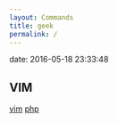 ```yaml
---
layout: Commands
title: geek
permalink: /
---
```


date: 2016-05-18 23:33:48
<!--VIM-->

## VIM

[vim](https://wiki.archlinux.org/index.php/Vim_(%E7%AE%80%E4%BD%93%E4%B8%AD%E6%96%87))
[php](http://laravel-china.github.io/php-the-right-way/)

